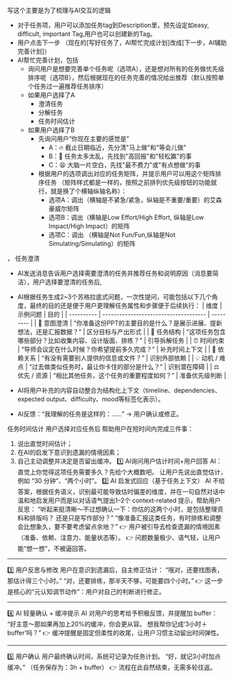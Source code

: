 写这个主要是为了梳理与AI交互的逻辑

- 对于任务项，用户可以添加任务tag到Description里，预先设定如easy, difficult, important Tag,用户也可以创建新的Tag。
- 用户点击下一步 （现在的[写好任务了，AI帮忙完成计划]改成[下一步，AI辅助完善计划]）
- AI帮忙完善计划，包括
  - 询问用户是想要完善单个任务呢（选项A），还是想对所有的任务做优先级排序呢（选项B），然后根据现在的任务完善的情况给出推荐（默认按照单个任务过一遍推荐任务排序）
  - 如果用户选择了A
    - 澄清任务
    - 分解任务
    - 任务时间估计
  - 如果用户选择了B
    - 先询问用户“你现在主要的感觉是”
      - A：🔥 截止日期临近，先分清"马上做"和"等会儿做"
      - B：🤔 任务太多太乱，先找到"高回报"和"轻松赢"的事
      - C：😫 大脑一片空白，先找"最不费力"或"有点想做"的事
    - 根据用户的选项调出对应的任务矩阵，并提示用户可以用这个矩阵排序任务 （矩阵样式都是一样的，按照之前排列优先级按钮的功能就行，就是换了个横轴纵轴名称）：
      - 选项A：调出（横轴是不紧急/紧急，纵轴是不重要/重要）的艾森豪威尔矩阵
      - 选项B：调出（横轴是Low Effort/High Effort, 纵轴是Low Impact/High Impact）的矩阵
      - 选项C：调出 （横轴是Not Fun/Fun,纵轴是Not Simulating/Simulating）的矩阵

，
任务澄清
- AI发送消息告诉用户选择需要澄清的任务并推荐任务和说明原因（消息要简洁），用户选择要澄清的任务后,
- AI根据任务生成2~3个苏格拉底式问题，一次性提问，可能包括以下几个角度，最终的目的还是便于用户更理解任务属性和步骤便于后续执行：
| 维度         | 示例问题                                  | 目的        |
| ---------- | ------------------------------------- | --------- |
| 🎯 意图澄清    | “你准备这份PPT的主要目的是什么？是展示进展、提新想法，还是汇报数据？” | 区分目标与产出形式 |
| 🧱 任务结构    | “这项任务包含哪些部分？比如收集内容、设计版面、排练？”          | 引导拆解任务    |
| ⏰ 时间约束     | “导师会议定在什么时候？你希望提前多久完成？”               | 补充时间上下文   |
| 🔗 依赖关系    | “有没有需要别人提供的信息或文件？”                    | 识别外部依赖    |
| 💡 动机 / 难点 | “过去做类似任务时，最让你卡住的部分是什么？”               | 识别潜在障碍    |
| ⚖️ 优先 / 资源 | “相比其他任务，这个任务的重要程度如何？”                 | 准备优先级判断   |

- AI将用户补充的内容自动整合为结构化上下文（timeline、dependencies、expected output、difficulty、mood等标签化表示）。
- AI反馈：“我理解的任务是这样的：……” → 用户确认或修正。



任务时间估计
用户选择对应任务后
帮助用户在短时间内完成三件事：
1. 说出直觉时间估计；
2. 在AI的启发下意识到遗漏的情境因素；
3. 自己主动调整并决定是否留出缓冲。
1️⃣ AI询问用户估计时间+用户回答
AI：直觉上你觉得这项任务需要多久？先给个大概数吧。
让用户先说出直觉估计，例如 “30 分钟”、“两个小时”。
2️⃣ AI 启发式回应（基于任务上下文）
AI 不给答案，根据任务语义，识别最可能导致估时偏差的维度，并在一句自然对话中温和地启发用户而是以对话语气提出1–2个 context-related 提示，帮助用户反思：
“听起来挺清晰～不过想确认一下：你估的这两个小时，是包括整理资料和排版吗？
 还是只是写作部分？”
 “像准备汇报这类任务，有时排练和调整会比想象久，要不要考虑留点余地？”
👉 用户被引导去检查遗漏的情境因素（准备、依赖、注意力、能量状态等）。
 👉 问题数量极少、语气轻，让用户能“想一想”，不被逼回答。

---
3️⃣ 用户反思与修改
用户在意识到遗漏后，自主修正估计：
“哦对，还要找图表，那估计得三个小时。”
 “对，还要排练，那半天不够，可能要四个小时。”
👉 这一步是核心的“元认知调节动作”：用户对自己的判断进行修正。

---
4️⃣ AI 轻量确认 + 缓冲提示
AI 对用户的思考给予积极反馈，并提醒加 buffer：
“好主意～那如果再加上20%的缓冲，你会更从容。
 想我帮你记成‘3小时＋buffer’吗？”
👉 缓冲提醒是固定但柔性的收尾，让用户习惯主动留出时间弹性。

---
5️⃣ 用户确认
用户最终确认时间，系统可记录为任务计划。
“好，就记3小时加点缓冲。”
 （任务保存为：3h + buffer）
👉 流程在此自然结束，无需多轮往返。